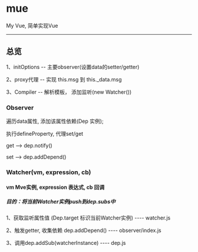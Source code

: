 # mue
My Vue, 简单实现Vue

---

## 总览

<p>1、initOptions -- 主要observer(设置data的setter/getter)</p>

<p>2、proxy代理 -- 实现 this.msg 到 this._data.msg</p>

<p>3、Compiler -- 解析模板， 添加监听(new Watcher())</p>


### Observer
<p>遍历data属性, 添加该属性依赖(Dep 实例);</p>
<p>执行defineProperty, 代理set/get</p>
<p>get --> dep.notify()</p>
<p> set --> dep.addDepend()</p>
  

### Watcher(vm, expression, cb)   
  #### vm Mve实例, expression 表达式, cb 回调

  ##### 目的：将当前Watcher实例push到dep.subs中
  <p>1、获取监听属性值 (Dep.target 标识当前Watcher实例)       ----  watcher.js</p>
  <p>2、触发getter, 收集依赖  dep.addDepend()        ----  observer/index.js</p>
  <p>3、调用dep.addSub(watcherInstance)       ----  dep.js</p>
  
  
 
  

  
